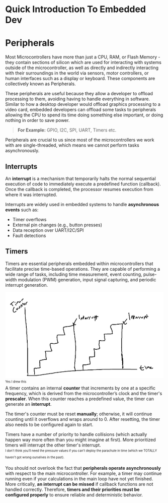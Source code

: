 # Quick Introduction To Embedded Dev

# Peripherals

Most Microcontrollers have more than just a CPU, RAM, or Flash Memory - they contain sections of silicon which are used for interacting with systems outside of the microcontroller, as well as directly and indirectly interacting with their surroundings in the world via sensors, motor controllers, or human interfaces such as a display or keyboard. These components are collectively known as Peripherals.

These peripherals are useful because they allow a developer to offload processing to them, avoiding having to handle everything in software. Similar to how a desktop developer would offload graphics processing to a video card, embedded developers can offload some tasks to peripherals allowing the CPU to spend its time doing something else important, or doing nothing in order to save power.

> **For Example:** GPIO, I2C, SPI, UART, Timers etc.

Peripherals are crucial to us since most of the microcontrollers we work with are single-threaded, which means we cannot perform tasks asynchronously.

## Interrupts
An **interrupt** is a mechanism that temporarily halts the normal sequential execution of code to immediately execute a predefined function (callback). Once the callback is completed, the processor resumes execution from where it was interrupted.

Interrupts are widely used in embedded systems to handle **asynchronous events** such as:
-   Timer overflows
-   External pin changes (e.g., button presses)
-   Data reception over UART/I2C/SPI
-   Fault detections

## Timers

Timers are essential peripherals embedded within microcontrollers that facilitate precise time-based operations. They are capable of performing a wide range of tasks, including time measurement, event counting, pulse-width modulation (PWM) generation, input signal capturing, and periodic interrupt generation.

![Timer Internals](timers.png)
<br><sub><sup>Yes I drew this</sub></sup><br>
A timer contains an internal **counter** that increments by one at a specific frequency, which is derived from the microcontroller’s clock and the timer's **prescaler**. When this counter reaches a predefined value, the timer can generate an **interrupt**.

The timer's counter must be reset **manually**; otherwise, it will continue counting until it overflows and wraps around to 0. After resetting, the timer also needs to be configured again to start.

Timers have a number of priority to handle collisions (which actually happen way more often than you might imagine at first). More prioritized timers will interrupt the other timer's interrupt. 
<br><sub><sup>I don't think you'll need the pressure values if you can't deploy the parachute in time (which we TOTALLY haven't got wrong ourselves in the past).</sub></sup><br>

You should not overlook the fact that **peripherals operate asynchronously** with respect to the main microcontroller. For example, a timer may continue running even if your calculations in the main loop have not yet finished. More critically, **an interrupt can be missed** if callback functions are not handled correctly. Therefore, **timers and their priorities must be configured properly** to ensure reliable and deterministic behavior.
